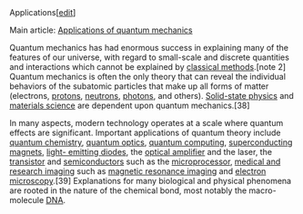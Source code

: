 ##
Applications[[edit](/w/index.php?title=Quantum\_mechanics&action=edit&section=13
"Edit section: Applications")]

Main article: [Applications of quantum
mechanics](/wiki/Applications\_of\_quantum\_mechanics "Applications of quantum
mechanics")

Quantum mechanics has had enormous success in explaining many of the features
of our universe, with regard to small-scale and discrete quantities and
interactions which cannot be explained by [classical
methods](/wiki/Classical\_physics "Classical physics").[note 2] Quantum
mechanics is often the only theory that can reveal the individual behaviors of
the subatomic particles that make up all forms of matter (electrons,
[protons](/wiki/Proton "Proton"), [neutrons](/wiki/Neutron "Neutron"),
[photons](/wiki/Photon "Photon"), and others). [Solid-state
physics](/wiki/Solid-state\_physics "Solid-state physics") and [materials
science](/wiki/Materials\_science "Materials science") are dependent upon
quantum mechanics.[38]

In many aspects, modern technology operates at a scale where quantum effects
are significant. Important applications of quantum theory include [quantum
chemistry](/wiki/Quantum\_chemistry "Quantum chemistry"), [quantum
optics](/wiki/Quantum\_optics "Quantum optics"), [quantum
computing](/wiki/Quantum\_computing "Quantum computing"), [superconducting
magnets](/wiki/Superconducting\_magnet "Superconducting magnet"), [light-
emitting diodes](/wiki/Light-emitting\_diode "Light-emitting diode"), the
[optical amplifier](/wiki/Optical\_amplifier "Optical amplifier") and the
laser, the [transistor](/wiki/Transistor "Transistor") and
[semiconductors](/wiki/Semiconductor "Semiconductor") such as the
[microprocessor](/wiki/Microprocessor "Microprocessor"), [medical and research
imaging](/wiki/Medical\_imaging "Medical imaging") such as [magnetic resonance
imaging](/wiki/Magnetic\_resonance\_imaging "Magnetic resonance imaging") and
[electron microscopy](/wiki/Electron\_microscope "Electron microscope").[39]
Explanations for many biological and physical phenomena are rooted in the
nature of the chemical bond, most notably the macro-molecule [DNA](/wiki/DNA
"DNA").
